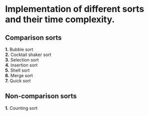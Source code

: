 # Implementation of different sorts and their time complexity.

## Comparison sorts
**1.** Bubble sort  
**2.** Cocktail shaker sort  
**3.** Selection sort  
**4.** Insertion sort  
**5.** Shell sort  
**6.** Merge sort  
**7.** Quick sort  

## Non-comparison sorts
**1.** Counting sort  
